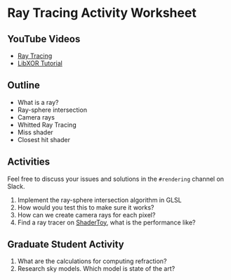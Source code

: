 # Ray Tracing Activity Worksheet

## YouTube Videos

- [Ray Tracing]()
- [LibXOR Tutorial]()

## Outline

- What is a ray?
- Ray-sphere intersection
- Camera rays
- Whitted Ray Tracing
- Miss shader
- Closest hit shader

## Activities

Feel free to discuss your issues and solutions in the `#rendering` channel on Slack.

1. Implement the ray-sphere intersection algorithm in GLSL
2. How would you test this to make sure it works?
3. How can we create camera rays for each pixel?
4. Find a ray tracer on [ShaderToy](www.shadertoy.com), what is the performance like?

## Graduate Student Activity

1. What are the calculations for computing refraction?
2. Research sky models. Which model is state of the art?
